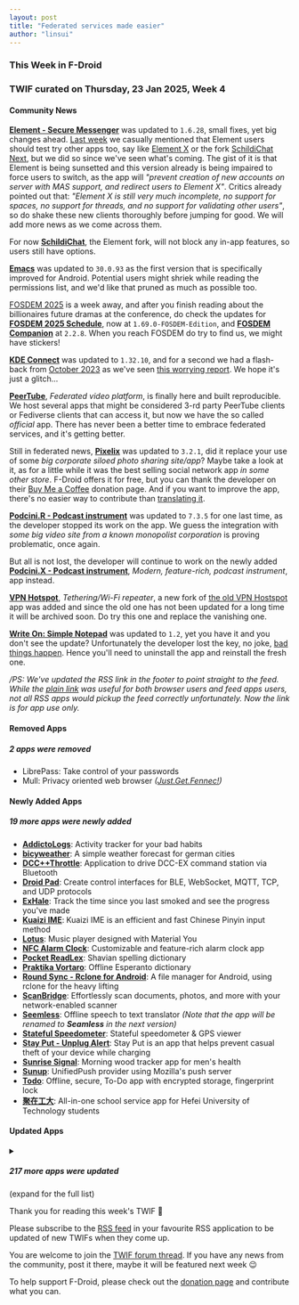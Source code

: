 ```yaml
---
layout: post
title: "Federated services made easier"
author: "linsui"
---
```


### This Week in F-Droid

### TWIF curated on Thursday, 23 Jan 2025, Week 4


#### Community News
**[Element \- Secure Messenger](https://f-droid.org/packages/im.vector.app)** was updated to `1.6.28`, small fixes, yet big changes ahead. [Last week](https://f-droid.org/2025/01/16/twif.html) we casually mentioned that Element users should test try other apps too, say like [Element X](https://f-droid.org/packages/io.element.android.x/) or the fork [SchildiChat Next](https://f-droid.org/packages/chat.schildi.android/), but we did so since we've seen what's coming. The gist of it is that Element is being sunsetted and this version already is being impaired to force users to switch, as the app will _"prevent creation of new accounts on server with MAS support, and redirect users to Element X"_. Critics already pointed out that: _"Element X is still very much incomplete, no support for spaces, no support for threads, and no support for validating other users"_, so do shake these new clients thoroughly before jumping for good. We will add more news as we come across them.

For now **[SchildiChat](https://f-droid.org/packages/de.spiritcroc.riotx/)**, the Element fork, will not block any in-app features, so users still have options. 

**[Emacs](https://f-droid.org/packages/org.gnu.emacs)** was updated to `30.0.93` as the first version that is specifically improved for Android. Potential users might shriek while reading the permissions list, and we'd like that pruned as much as possible too.

[FOSDEM 2025](https://fosdem.org/2025/) is a week away, and after you finish reading about the billionaires future dramas at the conference, do check the updates for **[FOSDEM 2025 Schedule](https://f-droid.org/packages/info.metadude.android.fosdem.schedule)**, now at `1.69.0-FOSDEM-Edition`, and **[FOSDEM Companion](https://f-droid.org/packages/be.digitalia.fosdem)** at `2.2.8`. When you reach FOSDEM do try to find us, we might have stickers!

**[KDE Connect](https://f-droid.org/packages/org.kde.kdeconnect_tp)** was updated to `1.32.10`, and for a second we had a flash-back from [October 2023](https://f-droid.org/2023/10/19/twif-client-alpha-kde-removal-by-google.html#community-news) as we've seen [this worrying report](https://social.jayvii.de/objects/GTAZo9gkHeI). We hope it's just a glitch...

**[PeerTube](https://f-droid.org/packages/org.framasoft.peertube)**, _Federated video platform_, is finally here and built reproducible. We host several apps that might be considered 3-rd party PeerTube clients or Fediverse clients that can access it, but now we have the so called _official_ app. There has never been a better time to embrace federated services, and it's getting better.

Still in federated news, **[Pixelix](https://f-droid.org/packages/com.daniebeler.pfpixelix)** was updated to `3.2.1`, did it replace your use of some _big corporate siloed photo sharing site/app_? Maybe take a look at it, as for a little while it was the best selling social network app _in some other store_. F-Droid offers it for free, but you can thank the developer on their [Buy Me a Coffee](https://buymeacoffee.com/daniebeler) donation page. And if you want to improve the app, there's no easier way to contribute than [translating it](https://crowdin.com/project/pixelix).

**[Podcini\.R \- Podcast instrument](https://f-droid.org/packages/ac.mdiq.podcini.R)** was updated to `7.3.5` for one last time, as the developer stopped its work on the app. We guess the integration with _some big video site from a known monopolist corporation_ is proving problematic, once again.

But all is not lost, the developer will continue to work on the newly added **[Podcini\.X \- Podcast instrument](https://f-droid.org/packages/ac.mdiq.podcini.X)**, _Modern, feature\-rich, podcast instrument_, app instead.

**[VPN Hotspot](https://f-droid.org/packages/be.mygod.vpnhotspot_foss)**, _Tethering/Wi\-Fi repeater_, a new fork of [the old VPN Hostspot](https://f-droid.org/packages/be.mygod.vpnhotspot.foss/) app was added and since the old one has not been updated for a long time it will be archived soon. Do try this one and replace the vanishing one.

**[Write On: Simple Notepad](https://f-droid.org/packages/com.ezpnix.writeon)** was updated to `1.2`, yet you have it and you don't see the update? Unfortunately the developer lost the key, no joke, [bad things happen](https://f-droid.org/2023/09/03/reproducible-builds-signing-keys-and-binary-repos.html#is-that-really-a-frequent-issue). Hence you'll need to uninstall the app and reinstall the fresh one.

_/PS: We've updated the RSS link in the footer to point straight to the feed. While the [plain link](https://f-droid.org/news) was useful for both browser users and feed apps users, not all RSS apps would pickup the feed correctly unfortunately. Now the link is for app use only._

#### Removed Apps
##### 2 apps were removed
* LibrePass: Take control of your passwords
* Mull: Privacy oriented web browser _([Just.Get.Fennec!](https://f-droid.org/packages/org.mozilla.fennec_fdroid/))_

#### Newly Added Apps
##### 19 more apps were newly added
* **[AddictoLogs](https://f-droid.org/packages/com.addictologs)**: Activity tracker for your bad habits
* **[bicyweather](https://f-droid.org/packages/de.phasenrauscher.bicyweather)**: A simple weather forecast for german cities
* **[DCC\+\+Throttle](https://f-droid.org/packages/ru.aleksandr.dccppthrottle)**: Application to drive DCC\-EX command station via Bluetooth
* **[Droid Pad](https://f-droid.org/packages/com.github.umer0586.droidpad)**: Create control interfaces for BLE, WebSocket, MQTT, TCP, and UDP protocols
* **[ExHale](https://f-droid.org/packages/net.retiolus.exhale)**: Track the time since you last smoked and see the progress you've made
* **[Kuaizi IME](https://f-droid.org/packages/org.crazydan.studio.app.ime.kuaizi)**: Kuaizi IME is an efficient and fast Chinese Pinyin input method
* **[Lotus](https://f-droid.org/packages/com.dn0ne.lotus)**: Music player designed with Material You
* **[NFC Alarm Clock](https://f-droid.org/packages/com.nfcalarmclock)**: Customizable and feature\-rich alarm clock app
* **[Pocket ReadLex](https://f-droid.org/packages/uk.co.busydoingnothing.pocketrl)**: Shavian spelling dictionary
* **[Praktika Vortaro](https://f-droid.org/packages/com.esperantajvortaroj.app)**: Offline Esperanto dictionary
* **[Round Sync \- Rclone for Android](https://f-droid.org/packages/de.felixnuesse.extract)**: A file manager for Android, using rclone for the heavy lifting
* **[ScanBridge](https://f-droid.org/packages/io.github.chrisimx.scanbridge)**: Effortlessly scan documents, photos, and more with your network\-enabled scanner
* **[Seemless](https://f-droid.org/packages/org.woheller69.seemless)**: Offline speech to text translator _(Note that the app will be renamed to **Seamless** in the next version)_
* **[Stateful Speedometer](https://f-droid.org/packages/com.github.timboode.statefulspeedometer)**: Stateful speedometer & GPS viewer
* **[Stay Put \- Unplug Alert](https://f-droid.org/packages/org.y20k.stayput)**: Stay Put is an app that helps prevent casual theft of your device while charging
* **[Sunrise Signal](https://f-droid.org/packages/com.avizitrx.sunrise.signal)**: Morning wood tracker app for men's health
* **[Sunup](https://f-droid.org/packages/org.unifiedpush.distributor.sunup)**: UnifiedPush provider using Mozilla's push server
* **[Todo](https://f-droid.org/packages/com.k.todo)**: Offline, secure, To\-Do app with encrypted storage, fingerprint lock
* **[聚在工大](https://f-droid.org/packages/com.hfut.schedule)**: All\-in\-one school service app for Hefei University of Technology students

#### Updated Apps
<details markdown=1>
<summary><h5>217 more apps were updated</h5> (expand for the full list)</summary>

* **[38C3 Schedule](https://f-droid.org/packages/info.metadude.android.congress.schedule)** was updated to `1.69.0`
* **[AAAAXY](https://f-droid.org/packages/io.github.divverent.aaaaxy)** was updated to `1.5.256+20250113.3575.02bcdf3a`
* **[Aegis Authenticator](https://f-droid.org/packages/com.beemdevelopment.aegis)** was updated to `3.3.4`
* **[AirGuard \- AirTag protection](https://f-droid.org/packages/de.seemoo.at_tracking_detection)** was updated to `2.4.0`
* **[AlexCalc](https://f-droid.org/packages/net.alexbarry.calc_android)** was updated to `1.0.6`
* **[Alovoa](https://f-droid.org/packages/com.alovoa.expo)** was updated to `2.0.0`
* **[Amber](https://f-droid.org/packages/com.greenart7c3.nostrsigner)** was updated to `3.1.8`
* **[aShell](https://f-droid.org/packages/in.sunilpaulmathew.ashell)** was updated to `v0.12`
* **[Aves Libre](https://f-droid.org/packages/deckers.thibault.aves.libre)** was updated to `1.12.2`
* **[AVNC](https://f-droid.org/packages/com.gaurav.avnc)** was updated to `2.7.1`
* **[BeeCount](https://f-droid.org/packages/com.knirirr.beecount)** was updated to `2.7.2`
* **[BetterCounter](https://f-droid.org/packages/org.kde.bettercounter)** was updated to `4.10.2`
* **[blichess](https://f-droid.org/packages/com.vovagorodok.blichess)** was updated to `8.0.0+ble1.1.0`
* **[Blitzortung Lightning Monitor](https://f-droid.org/packages/org.blitzortung.android.app)** was updated to `2.3.0`
* **[Bookaccio Book Tracker](https://f-droid.org/packages/com.bugsdev2.bookaccio)** was updated to `0.3.0`
* **[Box, Box\!](https://f-droid.org/packages/org.brightdv.boxbox)** was updated to `0.8.3`
* **[Broccoli: The Green Recipe App](https://f-droid.org/packages/com.flauschcode.broccoli)** was updated to `1.3.1`
* **[BTC Map](https://f-droid.org/packages/org.btcmap)** was updated to `0.9.1`
* **[Bura](https://f-droid.org/packages/com.davidtakac.bura)** was updated to `1.6.1`
* **[Butterfly](https://f-droid.org/packages/dev.linwood.butterfly)** was updated to `2.2.4`
* **[Calculator You: Math & Units](https://f-droid.org/packages/com.marktka.calculatorYou)** was updated to `3.1.2`
* **[Capy Reader](https://f-droid.org/packages/com.capyreader.app)** was updated to `2025.01.1095`
* **[Cartes IGN](https://f-droid.org/packages/fr.ign.geoportail)** was updated to `3.1.35`
* **[Catima — Loyalty Card Wallet](https://f-droid.org/packages/me.hackerchick.catima)** was updated to `2.34.4`
* **[Chess](https://f-droid.org/packages/jwtc.android.chess)** was updated to `9.6.0`
* **[Chess Clock](https://f-droid.org/packages/com.chess.clock)** was updated to `1.2.2`
* **[ColorBlendr](https://f-droid.org/packages/com.drdisagree.colorblendr)** was updated to `v1.11.2`
* **[Colorful](https://f-droid.org/packages/pl.suve.colorful.android)** was updated to `2.2`
* **[Commons](https://f-droid.org/packages/fr.free.nrw.commons)** was updated to `5.1.2`
* **[Coordinate Joker](https://f-droid.org/packages/com.github.siggel.coordinatejoker)** was updated to `1.4.39`
* **[CPU Info](https://f-droid.org/packages/com.kgurgul.cpuinfo)** was updated to `6.1.1`
* **[Dart Checker](https://f-droid.org/packages/com.DartChecker)** was updated to `0.7.11`
* **[DataBackup](https://f-droid.org/packages/com.xayah.databackup.foss)** was updated to `2.0.7`
* **[DeepL](https://f-droid.org/packages/com.example.deeplviewer)** was updated to `8.8`
* **[Deku SMS](https://f-droid.org/packages/com.afkanerd.deku)** was updated to `0.58.0`
* **[Dog sports diary](https://f-droid.org/packages/io.github.maocypher.dogsportsdiary)** was updated to `1.0.12`
* **[DPC](https://f-droid.org/packages/cz.slaby.dpc)** was updated to `1.6.3`
* **[Easy Diary](https://f-droid.org/packages/me.blog.korn123.easydiary)** was updated to `1.4.324.202501190`
* **[EinkBro](https://f-droid.org/packages/info.plateaukao.einkbro)** was updated to `14.3.0`
* **[Energize](https://f-droid.org/packages/com.flasskamp.energize)** was updated to `0.12.1`
* **[Ente Auth](https://f-droid.org/packages/io.ente.auth)** was updated to `4.2.8`
* **[Ente Photos \- Open source, end\-to\-end encrypted al](https://f-droid.org/packages/io.ente.photos.fdroid)** was updated to `0.9.81`
* **[Exclave](https://f-droid.org/packages/com.github.dyhkwong.sagernet)** was updated to `0.13.3`
* **[FaFa Runner](https://f-droid.org/packages/com.chenyifaer.fafarunner)** was updated to `1.0.8`
* **[FairEmail](https://f-droid.org/packages/eu.faircode.email)** was updated to `1.2259`
* **[Feeder](https://f-droid.org/packages/com.nononsenseapps.feeder)** was updated to `2.8.1`
* **[Find My Device \(FMD\)](https://f-droid.org/packages/de.nulide.findmydevice)** was updated to `0.10.0`
* **[Flip 2 DND](https://f-droid.org/packages/dev.robin.flip_2_dnd)** was updated to `1.1.1`
* **[FlorisBoard](https://f-droid.org/packages/dev.patrickgold.florisboard)** was updated to `0.4.5`
* **[Forkgram](https://f-droid.org/packages/org.forkgram.messenger)** was updated to `11.5.6.0`
* **[Fossify Phone](https://f-droid.org/packages/org.fossify.phone)** was updated to `1.3.1`
* **[Fossify Voice Recorder](https://f-droid.org/packages/org.fossify.voicerecorder)** was updated to `1.1.3`
* **[Frigoligo](https://f-droid.org/packages/net.casimirlab.frigoligo)** was updated to `2.2.0`
* **[Geto](https://f-droid.org/packages/com.android.geto)** was updated to `1.16.8`
* **[Giggity](https://f-droid.org/packages/net.gaast.giggity)** was updated to `2.1.4`
* **[Grit](https://f-droid.org/packages/com.shub39.grit)** was updated to `1.4.0`
* **[HACS](https://f-droid.org/packages/io.mainframe.hacs)** was updated to `2.21.0`
* **[Healthy Battery Charging](https://f-droid.org/packages/biz.binarysolutions.healthybatterycharging)** was updated to `2.0.13`
* **[hEARtest](https://f-droid.org/packages/org.woheller69.audiometry)** was updated to `2.0`
* **[HeliBoard](https://f-droid.org/packages/helium314.keyboard)** was updated to `2.3`
* **[HexViewer](https://f-droid.org/packages/fr.ralala.hexviewer)** was updated to `1.57`
* **[HTTP Request Shortcuts](https://f-droid.org/packages/ch.rmy.android.http_shortcuts)** was updated to `3.23.0`
* **[Hydra](https://f-droid.org/packages/be.ugent.zeus.hydra.open)** was updated to `3.7.4-open`
* **[ICSx⁵](https://f-droid.org/packages/at.bitfire.icsdroid)** was updated to `2.2.6`
* **[IED](https://f-droid.org/packages/at.krixec.ied)** was updated to `Your Way +1`
* **[InfiniList](https://f-droid.org/packages/uk.sensoryunderload.infinilist)** was updated to `1.3.0`
* **[Inflation Calculator](https://f-droid.org/packages/fr.corenting.convertisseureurofranc)** was updated to `2.18`
* **[Infomaniak kDrive](https://f-droid.org/packages/com.infomaniak.drive)** was updated to `5.3.0`
* **[Infomaniak Mail](https://f-droid.org/packages/com.infomaniak.mail)** was updated to `1.7.0`
* **[Inure App Manager \(Trial\)](https://f-droid.org/packages/app.simple.inure)** was updated to `Build103.0.0`
* **[InviZible Pro: increase your security, protect you](https://f-droid.org/packages/pan.alexander.tordnscrypt.stable)** was updated to `7.0.0`
* **[Ion Launcher](https://f-droid.org/packages/one.zagura.IonLauncher)** was updated to `y25-v1`
* **[Jami](https://f-droid.org/packages/cx.ring)** was updated to `20250117-01`
* **[Joplin](https://f-droid.org/packages/net.cozic.joplin)** was updated to `3.2.7`
* **[Journal](https://f-droid.org/packages/com.isaakhanimann.journal)** was updated to `11.6`
* **[jtx Board journals\|notes\|tasks](https://f-droid.org/packages/at.techbee.jtx)** was updated to `2.10.00.ose`
* **[Keep it up](https://f-droid.org/packages/net.ibbaa.keepitup)** was updated to `1.6.2`
* **[kitshn \(for Tandoor\)](https://f-droid.org/packages/de.kitshn.android)** was updated to `1.0.0-alpha.16`
* **[Klick'r \- Smart AutoClicker](https://f-droid.org/packages/com.buzbuz.smartautoclicker)** was updated to `3.2.2`
* **[Komelia](https://f-droid.org/packages/io.github.snd_r.komelia)** was updated to `0.13.0`
* **[Kotatsu](https://f-droid.org/packages/org.koitharu.kotatsu)** was updated to `8.0-a1`
* **[LabNex for GitLab](https://f-droid.org/packages/com.labnex.app)** was updated to `3.0.0`
* **[Linwood Butterfly Nightly](https://f-droid.org/packages/dev.linwood.butterfly.nightly)** was updated to `2.3.0-beta.1`
* **[Lissen: Audiobookshelf client](https://f-droid.org/packages/org.grakovne.lissen)** was updated to `1.2.1`
* **[Logger](https://f-droid.org/packages/com.logger.app)** was updated to `2.8.3`
* **[Material Notes](https://f-droid.org/packages/com.maelchiotti.localmaterialnotes)** was updated to `1.12.0`
* **[Mattermost Beta](https://f-droid.org/packages/com.mattermost.rnbeta)** was updated to `2.24.1`
* **[MAXS Main](https://f-droid.org/packages/org.projectmaxs.main)** was updated to `0.5.19`
* **[MAXS Module AlarmSet](https://f-droid.org/packages/org.projectmaxs.module.alarmset)** was updated to `0.5.19`
* **[MAXS Module Bluetooth](https://f-droid.org/packages/org.projectmaxs.module.bluetooth)** was updated to `0.5.19`
* **[MAXS Module BluetoothAdmin](https://f-droid.org/packages/org.projectmaxs.module.bluetoothadmin)** was updated to `0.5.19`
* **[MAXS Module Clipboard](https://f-droid.org/packages/org.projectmaxs.module.clipboard)** was updated to `0.5.19`
* **[MAXS Module ContactsRead](https://f-droid.org/packages/org.projectmaxs.module.contactsread)** was updated to `0.5.19`
* **[MAXS Module FileRead](https://f-droid.org/packages/org.projectmaxs.module.fileread)** was updated to `0.5.19`
* **[MAXS Module FileWrite](https://f-droid.org/packages/org.projectmaxs.module.filewrite)** was updated to `0.5.19`
* **[MAXS Module LocationFine](https://f-droid.org/packages/org.projectmaxs.module.locationfine)** was updated to `0.5.19`
* **[MAXS Module Misc](https://f-droid.org/packages/org.projectmaxs.module.misc)** was updated to `0.5.19`
* **[MAXS Module NFC](https://f-droid.org/packages/org.projectmaxs.module.nfc)** was updated to `0.5.19`
* **[MAXS Module Notification](https://f-droid.org/packages/org.projectmaxs.module.notification)** was updated to `0.5.19`
* **[MAXS Module PhonestateRead](https://f-droid.org/packages/org.projectmaxs.module.phonestateread)** was updated to `0.5.19`
* **[MAXS Module Ringermode](https://f-droid.org/packages/org.projectmaxs.module.ringermode)** was updated to `0.5.19`
* **[MAXS Module Shell](https://f-droid.org/packages/org.projectmaxs.module.shell)** was updated to `0.5.19`
* **[MAXS Module SmsNotify](https://f-droid.org/packages/org.projectmaxs.module.smsnotify)** was updated to `0.5.19`
* **[MAXS Module SmsRead](https://f-droid.org/packages/org.projectmaxs.module.smsread)** was updated to `0.5.19`
* **[MAXS Module SmsSend](https://f-droid.org/packages/org.projectmaxs.module.smssend)** was updated to `0.5.19`
* **[MAXS Module SmsWrite](https://f-droid.org/packages/org.projectmaxs.module.smswrite)** was updated to `0.5.19`
* **[MAXS Module WifiAccess](https://f-droid.org/packages/org.projectmaxs.module.wifiaccess)** was updated to `0.5.19`
* **[MAXS Module WifiChange](https://f-droid.org/packages/org.projectmaxs.module.wifichange)** was updated to `0.5.19`
* **[MAXS Transport XMPP](https://f-droid.org/packages/org.projectmaxs.transport.xmpp)** was updated to `0.5.19`
* **[MediLog](https://f-droid.org/packages/com.zell_mbc.medilog)** was updated to `3.1.2`
* **[MedTimer](https://f-droid.org/packages/com.futsch1.medtimer)** was updated to `1.15.1`
* **[Meshtastic](https://f-droid.org/packages/com.geeksville.mesh)** was updated to `2.5.16`
* **[Mill](https://f-droid.org/packages/com.calcitem.sanmill)** was updated to `5.9.0`
* **[Mindful Attention Awareness Scale](https://f-droid.org/packages/biz.binarysolutions.mindfulscale)** was updated to `1.0.7`
* **[Money Manager Ex](https://f-droid.org/packages/com.money.manager.ex)** was updated to `2025.01.14`
* **[monocles chat](https://f-droid.org/packages/de.monocles.chat)** was updated to `2.0.4+free`
* **[Musekit](https://f-droid.org/packages/com.kwasow.musekit)** was updated to `2.1.1`
* **[MyHackerspace \(New\)](https://f-droid.org/packages/io.spaceapi.community.myhackerspace)** was updated to `2.2.0`
* **[NanoLedger](https://f-droid.org/packages/be.chvp.nanoledger)** was updated to `1.1.0`
* **[Network Survey](https://f-droid.org/packages/com.craxiom.networksurvey)** was updated to `1.32`
* **[News Reader](https://f-droid.org/packages/livio.rssreader)** was updated to `1.0.9`
* **[Next Player](https://f-droid.org/packages/dev.anilbeesetti.nextplayer)** was updated to `0.13.0`
* **[Nextcloud](https://f-droid.org/packages/com.nextcloud.client)** was updated to `3.30.8`
* **[Nextcloud Cookbook](https://f-droid.org/packages/de.lukasneugebauer.nextcloudcookbook)** was updated to `0.24.0`
* **[Nextcloud Deck](https://f-droid.org/packages/it.niedermann.nextcloud.deck)** was updated to `1.24.5`
* **[Nextcloud Dev](https://f-droid.org/packages/com.nextcloud.android.beta)** was updated to `20250121`
* **[NextDNS Manager](https://f-droid.org/packages/com.doubleangels.nextdnsmanagement)** was updated to `5.4.1`
* **[NFSee \- NFC Card Helper](https://f-droid.org/packages/im.nfc.nfsee)** was updated to `2.4.0`
* **[NLWeer](https://f-droid.org/packages/foss.cnugteren.nlweer)** was updated to `1.10.3`
* **[Notally \| Minimalist Notes](https://f-droid.org/packages/com.omgodse.notally)** was updated to `6.0`
* **[NotallyX \- Quick Notes/Tasks](https://f-droid.org/packages/com.philkes.notallyx)** was updated to `6.4.1`
* **[Obtainium](https://f-droid.org/packages/dev.imranr.obtainium.fdroid)** was updated to `1.1.39`
* **[Odin](https://f-droid.org/packages/threads.server)** was updated to `3.4.7`
* **[Offi](https://f-droid.org/packages/de.schildbach.oeffi)** was updated to `13.0.10`
* **[OGN AR Viewer](https://f-droid.org/packages/me.testcase.ognarviewer)** was updated to `1.0.6`
* **[OnePlus Flash Control](https://f-droid.org/packages/com.bartixxx.opflashcontrol)** was updated to `1.3.0`
* **[OONI Probe](https://f-droid.org/packages/org.openobservatory.ooniprobe)** was updated to `4.0.2`
* **[Open Food Facts](https://f-droid.org/packages/openfoodfacts.github.scrachx.openfood)** was updated to `4.18.1`
* **[Open Sudoku](https://f-droid.org/packages/org.moire.opensudoku)** was updated to `4.3.5`
* **[OpenCalc](https://f-droid.org/packages/com.darkempire78.opencalculator)** was updated to `3.1.2`
* **[OpenMensa](https://f-droid.org/packages/de.uni_potsdam.hpi.openmensa)** was updated to `2.0.0`
* **[OpenTracks \(Non\-reproducible\)](https://f-droid.org/packages/de.dennisguse.opentracks)** was updated to `v4.17.6irreproducible`
* **[Orgro](https://f-droid.org/packages/com.madlonkay.orgro)** was updated to `1.52.3`
* **[Orgzly Revived](https://f-droid.org/packages/com.orgzlyrevived)** was updated to `1.8.35`
* **[OSM Dashboard \(Offline\)](https://f-droid.org/packages/de.storchp.opentracks.osmplugin.offline)** was updated to `6.0.0`
* **[OSM Dashboard for OpenTracks](https://f-droid.org/packages/de.storchp.opentracks.osmplugin)** was updated to `6.0.0`
* **[Paseo](https://f-droid.org/packages/ca.chancehorizon.paseo)** was updated to `1.6.5`
* **[Peristyle](https://f-droid.org/packages/app.simple.peri)** was updated to `v6.4.0`
* **[Petals](https://f-droid.org/packages/br.com.colman.petals)** was updated to `3.34.1`
* **[Phocid](https://f-droid.org/packages/org.sunsetware.phocid)** was updated to `20250120`
* **[Phonograph Plus](https://f-droid.org/packages/player.phonograph.plus)** was updated to `1.9.0`
* **[PicGuard](https://f-droid.org/packages/com.kjxbyz.picguard)** was updated to `1.0.12`
* **[Pie Launcher](https://f-droid.org/packages/de.markusfisch.android.pielauncher)** was updated to `1.23.0`
* **[Planes Android](https://f-droid.org/packages/com.planes.android)** was updated to `0.4.4.1`
* **[Plexus](https://f-droid.org/packages/tech.techlore.plexus)** was updated to `2.1.0`
* **[PocketTRacker](https://f-droid.org/packages/org.sbv.pockettracker)** was updated to `2.2.4`
* **[PodAura](https://f-droid.org/packages/com.skyd.anivu)** was updated to `3.0`
* **[Polaris](https://f-droid.org/packages/agersant.polaris)** was updated to `0.9.6`
* **[Power Ampache 2](https://f-droid.org/packages/luci.sixsixsix.powerampache2.fdroid)** was updated to `1.01-76-fdroid`
* **[Privacy Browser](https://f-droid.org/packages/com.stoutner.privacybrowser.standard)** was updated to `3.19.2`
* **[PySolFC](https://f-droid.org/packages/org.lufebe16.pysolfc)** was updated to `3.2.0`
* **[QR Scanner \(PFA\)](https://f-droid.org/packages/com.secuso.privacyFriendlyCodeScanner)** was updated to `4.6.7`
* **[QRAlarm](https://f-droid.org/packages/com.sweak.qralarm)** was updated to `2.4.1`
* **[QRshare](https://f-droid.org/packages/com.wchung.qrshare)** was updated to `1.0.11`
* **[RailTrip](https://f-droid.org/packages/fr.nocle.passegares)** was updated to `1.5.6`
* **[Reader for Selfoss](https://f-droid.org/packages/bou.amine.apps.readerforselfossv2.android)** was updated to `125010201-github`
* **[Ricochlime](https://f-droid.org/packages/com.adilhanney.ricochlime)** was updated to `1.11.6`
* **[RiMusic](https://f-droid.org/packages/it.fast4x.rimusic)** was updated to `0.6.67`
* **[Rush](https://f-droid.org/packages/com.shub39.rush)** was updated to `2.4.4`
* **[Sapio](https://f-droid.org/packages/com.klee.sapio)** was updated to `1.6.3`
* **[SD Maid 2/SE \- System Cleaner](https://f-droid.org/packages/eu.darken.sdmse)** was updated to `1.3.6-rc0`
* **[Share 2 Archive Today](https://f-droid.org/packages/org.gnosco.share2archivetoday)** was updated to `3.0`
* **[SimpleMarkdown](https://f-droid.org/packages/com.wbrawner.simplemarkdown.free)** was updated to `2025.1.0-free`
* **[SimpleTextEditor](https://f-droid.org/packages/com.maxistar.textpad)** was updated to `1.26.5`
* **[SimpleX Chat](https://f-droid.org/packages/chat.simplex.app)** was updated to `6.2.4`
* **[sing\-box](https://f-droid.org/packages/io.nekohasekai.sfa)** was updated to `1.10.7`
* **[SiYuan](https://f-droid.org/packages/org.b3log.siyuan)** was updated to `3.1.20`
* **[sNotz](https://f-droid.org/packages/com.sunilpaulmathew.snotz)** was updated to `v0.33`
* **[SpamBlocker \(Call & SMS\)](https://f-droid.org/packages/spam.blocker)** was updated to `4.1`
* **[Status: Social Crypto Wallet](https://f-droid.org/packages/im.status.ethereum)** was updated to `2.32.0`
* **[Street­Complete](https://f-droid.org/packages/de.westnordost.streetcomplete)** was updated to `60.1`
* **[Stroke Input Method \(筆畫輸入法\)](https://f-droid.org/packages/io.github.yawnoc.strokeinput)** was updated to `1.4.2`
* **[Sudoku \(Privacy Friendly\)](https://f-droid.org/packages/org.secuso.privacyfriendlysudoku)** was updated to `3.2.3`
* **[Swiss Bitcoin Pay](https://f-droid.org/packages/ch.swissbitcoinpay.checkout)** was updated to `2.3.5`
* **[Syncthing\-Fork](https://f-droid.org/packages/com.github.catfriend1.syncthingandroid)** was updated to `1.29.2.0`
* **[Tasks\.org: Open\-source To\-Do Lists & Reminders](https://f-droid.org/packages/org.tasks)** was updated to `14.4.3`
* **[Termux:Widget](https://f-droid.org/packages/com.termux.widget)** was updated to `0.14.0`
* **[The Light](https://f-droid.org/packages/org.hlwd.bible)** was updated to `3.89`
* **[The One App](https://f-droid.org/packages/io.theoneapp)** was updated to `3.1.1`
* **[Thor](https://f-droid.org/packages/threads.thor)** was updated to `1.7.4`
* **[Thumb\-Key](https://f-droid.org/packages/com.dessalines.thumbkey)** was updated to `4.0.16`
* **[Tickmate](https://f-droid.org/packages/de.smasi.tickmate)** was updated to `1.4.15`
* **[Todo Agenda](https://f-droid.org/packages/org.andstatus.todoagenda)** was updated to `4.11.1`
* **[TorrServe](https://f-droid.org/packages/ru.yourok.torrserve)** was updated to `MatriX.135.1.F-Droid`
* **[TRIfA](https://f-droid.org/packages/com.zoffcc.applications.trifa)** was updated to `1.0.246`
* **[Trigger](https://f-droid.org/packages/com.example.trigger)** was updated to `4.0.4`
* **[Träwelldroid](https://f-droid.org/packages/de.hbch.traewelling)** was updated to `2.17.8`
* **[Tusky](https://f-droid.org/packages/com.keylesspalace.tusky)** was updated to `27.2`
* **[Tuta Mail](https://f-droid.org/packages/de.tutao.tutanota)** was updated to `259.250113.0`
* **[Twili Recipes](https://f-droid.org/packages/net.curiana.recipes)** was updated to `0.2.0`
* **[Unciv](https://f-droid.org/packages/com.unciv.app)** was updated to `4.15.3`
* **[URLCheck](https://f-droid.org/packages/com.trianguloy.urlchecker)** was updated to `3.1`
* **[URLSanitizer](https://f-droid.org/packages/moe.dic1911.urlsanitizer)** was updated to `3.0.1`
* **[venera](https://f-droid.org/packages/com.github.wgh136.venera)** was updated to `1.2.0`
* **[Vidya Music: Aersia VIP Player](https://f-droid.org/packages/com.mateusrodcosta.apps.vidyamusic)** was updated to `1.5.0b`
* **[Voyager for Lemmy](https://f-droid.org/packages/app.vger.voyager)** was updated to `2.23.2`
* **[Whisper](https://f-droid.org/packages/org.woheller69.whisper)** was updated to `2.0`
* **[WiFi Widget](https://f-droid.org/packages/com.w2sv.wifiwidget)** was updated to `1.6.4`
* **[Wire • Secure Messenger](https://f-droid.org/packages/com.wire)** was updated to `4.10.0`
* **[Xed\-Editor](https://f-droid.org/packages/com.rk.xededitor)** was updated to `2.9.3`
* **[Xray](https://f-droid.org/packages/io.github.saeeddev94.xray)** was updated to `9.0.0`
* **[Xtra](https://f-droid.org/packages/com.github.andreyasadchy.xtra)** was updated to `2.41.0`
* **[YAACC](https://f-droid.org/packages/de.yaacc)** was updated to `4.3.1`
* **[Youamp](https://f-droid.org/packages/ru.stersh.youamp)** was updated to `1.0.4`
* **[zSMTH](https://f-droid.org/packages/com.zfdang.zsmth_android)** was updated to `24.12.27`
* **[µLauncher](https://f-droid.org/packages/de.jrpie.android.launcher)** was updated to `j-0.0.20`
* **[天使动漫](https://f-droid.org/packages/kzs.th000.tsdm_client)** was updated to `1.1.0`

</details>

Thank you for reading this week's TWIF 🙂

Please subscribe to the [RSS feed](https://f-droid.org/feed.xml) in your favourite RSS application to be updated of new TWIFs when they come up.

You are welcome to join the [TWIF forum thread](https://forum.f-droid.org/t/new-twif-submission-thread/23546). If you have any news from the community, post it there, maybe it will be featured next week 😉

To help support F-Droid, please check out the [donation page](https://f-droid.org/donate/) and contribute what you can.

